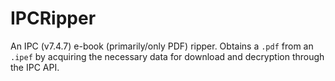 # IPCRipper

An IPC (v7.4.7) e-book (primarily/only PDF) ripper. Obtains a `.pdf` from an `.ipef` by acquiring the necessary data for download and decryption through the IPC API.
